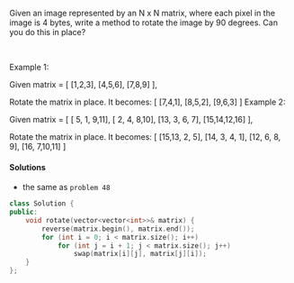 Given an image represented by an N x N matrix, where each pixel in the image is 4 bytes, write a method to rotate the image by 90 degrees. Can you do this in place?

 

Example 1:

Given matrix = 
[
  [1,2,3],
  [4,5,6],
  [7,8,9]
],

Rotate the matrix in place. It becomes:
[
  [7,4,1],
  [8,5,2],
  [9,6,3]
]
Example 2:

Given matrix =
[
  [ 5, 1, 9,11],
  [ 2, 4, 8,10],
  [13, 3, 6, 7],
  [15,14,12,16]
], 

Rotate the matrix in place. It becomes:
[
  [15,13, 2, 5],
  [14, 3, 4, 1],
  [12, 6, 8, 9],
  [16, 7,10,11]
]

#### Solutions

- the same as `problem 48`

```c++
class Solution {
public:
    void rotate(vector<vector<int>>& matrix) {
        reverse(matrix.begin(), matrix.end());
        for (int i = 0; i < matrix.size(); i++)
            for (int j = i + 1; j < matrix.size(); j++)
                swap(matrix[i][j], matrix[j][i]);
    }
};
```